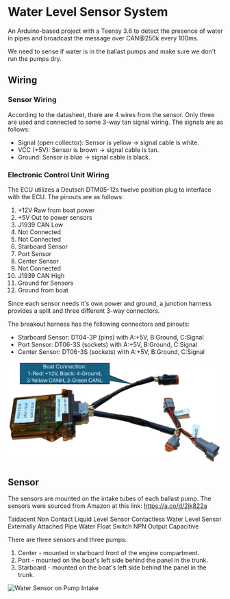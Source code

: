 # Water Level Sensor System
An Arduino-based project with a Teensy 3.6 to detect the presence of water in pipes and broadcast the message over CAN@250k every 100ms.


We need to sense if water is in the ballast pumps and make sure we don't run the pumps dry.

## Wiring 

### Sensor Wiring
According to the datasheet, there are 4 wires from the sensor. Only three are used and connected to some 3-way tan signal wiring. The signals are as follows:
* Signal (open collector): Sensor is yellow -> signal cable is white. 
* VCC (+5V): Sensor is brown -> signal cable is tan.
* Ground: Sensor is blue -> signal cable is black.

### Electronic Control Unit Wiring
The ECU utilizes a Deutsch DTM05-12s twelve position plug to interface with the ECU. The pinouts are as follows:
1. +12V Raw from boat power
2. +5V Out to power sensors
3. J1939 CAN Low
4. Not Connected
5. Not Connected
6. Starboard Sensor
7. Port Sensor
8. Center Sensor
9. Not Connected
10. J1939 CAN High
11. Ground for Sensors
12. Ground from boat

Since each sensor needs it's own power and ground, a junction harness provides a split and three different 3-way connectors.

The breakout harness has the following connectors and pinouts:
* Starboard Sensor: DT04-3P (pins) with A:+5V, B:Ground, C:Signal 
* Port Sensor: DT06-3S (sockets) with A:+5V, B:Ground, C:Signal
* Center Sensor: DT06-3S (sockets) with A:+5V, B:Ground, C:Signal

![ECU with breakout harness](ECUwithBreakoutHarness.png)

## Sensor
The sensors are mounted on the intake tubes of each ballast pump. The sensors were sourced from Amazon at this link: 
https://a.co/d/2jk822a

Taidacent Non Contact Liquid Level Sensor Contactless Water Level Sensor Externally Attached Pipe Water Float Switch NPN Output Capacitive 

There are three sensors and three pumps:
1. Center - mounted in starboard front of the engine compartment.
1. Port - mounted on the boat's left side behind the panel in the trunk.
2. Starboard - mounted on the boat's left side behind the panel in the trunk.

![Water Sensor on Pump Intake](BallastPumpWithSensor.png)

